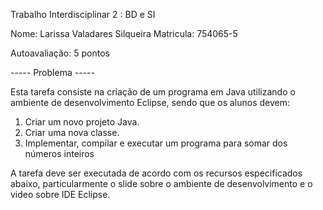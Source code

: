 
Trabalho Interdisciplinar 2 : BD e SI

Nome: Larissa Valadares Silqueira
Matricula: 754065-5
 
Autoavaliação: 5 pontos

----- Problema -----

Esta tarefa consiste na criação de um programa em Java utilizando o ambiente de desenvolvimento Eclipse, sendo que os alunos devem:

1. Criar um novo projeto Java.
2. Criar uma nova classe.
3. Implementar, compilar e executar um programa para somar dos números inteiros

A tarefa deve ser executada de acordo com os recursos especificados abaixo, particularmente o slide sobre o ambiente de desenvolvimento e o video sobre IDE Eclipse.
